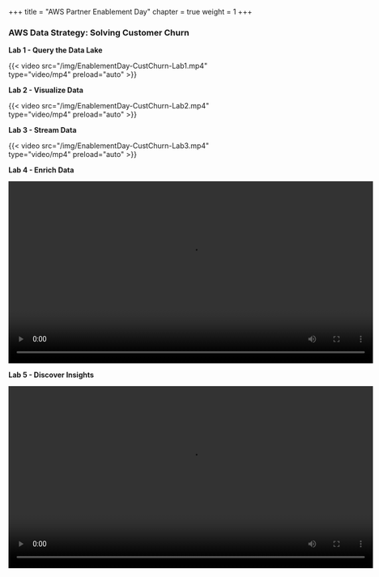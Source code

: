 +++ 
title = "AWS Partner Enablement Day" 
chapter = true 
weight = 1 
+++

### AWS Data Strategy: Solving Customer Churn

**Lab 1 - Query the Data Lake**

{{< video src="/img/EnablementDay-CustChurn-Lab1.mp4" type="video/mp4" preload="auto" >}}

**Lab 2 - Visualize Data**

{{< video src="/img/EnablementDay-CustChurn-Lab2.mp4" type="video/mp4" preload="auto" >}}

**Lab 3 - Stream Data**

{{< video src="/img/EnablementDay-CustChurn-Lab3.mp4" type="video/mp4" preload="auto" >}}

**Lab 4 - Enrich Data**

<video src="https://ee-assets-prod-us-east-1.s3.us-east-1.amazonaws.com/modules/b2712516c3c24d58a606eecfb837cb1e/v1/EnablementDay-CustChurn-Lab4-merge.mp4" type="video/mp4" width="720" controls></video>

**Lab 5 - Discover Insights**

<video src="https://ee-assets-prod-us-east-1.s3.us-east-1.amazonaws.com/modules/b2712516c3c24d58a606eecfb837cb1e/v1/EnablementDay-CustChurn-Lab5-merge.mp4" type="video/mp4" width="720" controls></video>